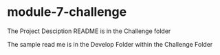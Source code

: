 # module-7-challenge

The Project Desciption README is in the Challenge folder 

The sample read me is in the Develop Folder within the Challenge Folder